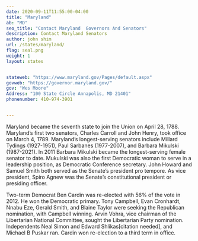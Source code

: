 ```yaml
---
date: 2020-09-11T11:55:00-04:00
title: "Maryland"
ab: "MD"
seo_title: "Contact Maryland  Governors And Senators"
description: Contact Maryland Senators
author: john shim
url: /states/maryland/
flag: seal.png
weight: 1
layout: states


stateweb: "https://www.maryland.gov/Pages/default.aspx"
govweb: "https://governor.maryland.gov/"
gov: "Wes Moore"
Address: "100 State Circle Annapolis, MD 21401"
phonenumber: 410-974-3901


---
```


Maryland became the seventh state to join the Union on April 28, 1788. Maryland’s first two senators, Charles Carroll and John Henry, took office on March 4, 1789. Maryland’s longest-serving senators include Millard Tydings (1927-1951), Paul Sarbanes (1977-2007), and Barbara Mikulski (1987-2021). In 2011 Barbara Mikulski became the longest-serving female senator to date. Mukulski was also the first Democratic woman to serve in a leadership position, as Democratic Conference secretary. John Howard and Samuel Smith both served as the Senate’s president pro tempore. As vice president, Spiro Agnew was the Senate’s constitutional president or presiding officer.

Two-term Democrat Ben Cardin was re-elected with 56% of the vote in 2012. He won the Democratic primary.
Tony Campbell, Evan Cronhardt, Nnabu Eze, Gerald Smith, and Blaine Taylor were seeking the Republican nomination, with Campbell winning.
Arvin Vohra, vice chairman of the Libertarian National Committee, sought the Libertarian Party nomination.
Independents Neal Simon and Edward Shlikas[citation needed], and Michael B Puskar ran.
Cardin won re-election to a third term in office.